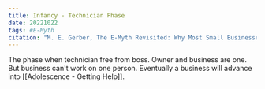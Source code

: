 ```yaml
---
title: Infancy - Technician Phase
date: 20221022
tags: #E-Myth
citation: "M. E. Gerber, The E-Myth Revisited: Why Most Small Businesses Don’t Work and What to Do About It. Harper Collins, 2009."
---
```


The phase when technician free from boss. Owner and business are one. But business can't work on one person. Eventually a business will advance into [[Adolescence - Getting Help]].